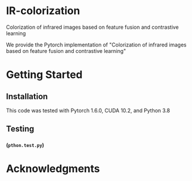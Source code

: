 # IR-colorization
Colorization of infrared images based on feature fusion and contrastive learning

We provide the Pytorch implementation of "Colorization of infrared images based on feature fusion and contrastive learning"
# Getting Started
## Installation
This code was tested with Pytorch 1.6.0, CUDA 10.2, and Python 3.8
## Testing
### 
#### (```pthon.test.py```)
# Acknowledgments
